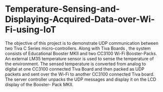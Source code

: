 # Temperature-Sensing-and-Displaying-Acquired-Data-over-Wi-Fi-using-IoT
The objective of this project is to demonstrate UDP communication between two Tiva C Series micro-controllers. Along with Tiva Boards , the system consists of Educational Booster MKII and two CC3100 Wi-Fi Booster-Packs. An external LM35 temperature sensor is used to sense the temperature of the environment. The sensed temperature is converted from analog to digital at one CC3100 connected Tiva Board and then packed as UDP packets and sent over the Wi-Fi to another CC3100 connected Tiva board. The server controller unpacks the UDP messages and display it on the LCD display of the Booster- Pack MKII.
